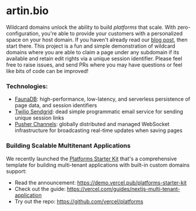 # artin.bio

Wildcard domains unlock the ability to build _platforms_ that scale. With zero-configuration, you're able to provide your customers with a personalized space on your host domain. If you haven't already read our [blog post](https://vercel.com/blog/wildcard-domains), then start there. This project is a fun and simple demonstration of wildcard domains where you are able to claim a page under any subdomain if its available and retain edit rights via a unique session identifier. Please feel free to raise issues, and send PRs where you may have questions or feel like bits of code can be improved!

### Technologies:

- [FaunaDB](https://fauna.com): high-performance, low-latency, and serverless persistence of page data, and session identifiers
- [Twilio Sendgrid](https://sendgrid.com): dead simple programmatic email service for sending unique session links
- [Pusher Channels](https://pusher.com/channels): globally distributed and managed WebSocket infrastructure for broadcasting real-time updates when saving pages

### Building Scalable Multitenant Applications

We recently launched the [Platforms Starter Kit](https://demo.vercel.pub/platforms-starter-kit) that's a comprehensive template for building multi-tenant applications with built-in custom domains support:
- Read the announcement: https://demo.vercel.pub/platforms-starter-kit
- Check out the guide: https://vercel.com/guides/nextjs-multi-tenant-application
- Try out the repo: https://github.com/vercel/platforms
